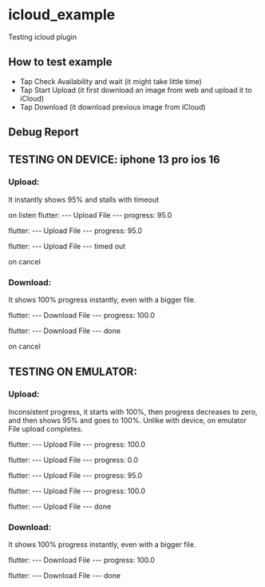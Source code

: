 # icloud_example

Testing icloud plugin

## How to test example
- Tap Check Availability and wait (it might take little time)
- Tap Start Upload (it first download an image from web and upload it to iCloud)
- Tap Download (it download previous image from iCloud)

## Debug Report

## TESTING ON DEVICE: iphone 13 pro ios 16

### Upload:
It instantly shows 95% and stalls with timeout

on listen
flutter: --- Upload File --- progress: 95.0

flutter: --- Upload File --- progress: 95.0

flutter: --- Upload File --- timed out

on cancel

### Download:
It shows 100% progress instantly, even with a bigger file.

flutter: --- Download File --- progress: 100.0

flutter: --- Download File --- done

on cancel


## TESTING ON EMULATOR:

### Upload:
Inconsistent progress, it starts with 100%, then progress decreases to zero, and then shows 95% and goes to 100%.
Unlike with device, on emulator File upload completes. 

flutter: --- Upload File --- progress: 100.0

flutter: --- Upload File --- progress: 0.0

flutter: --- Upload File --- progress: 95.0

flutter: --- Upload File --- progress: 100.0

flutter: --- Upload File --- done


### Download:
It shows 100% progress instantly, even with a bigger file.

flutter: --- Download File --- progress: 100.0

flutter: --- Download File --- done


